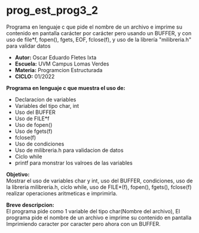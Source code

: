 # prog_est_prog3_2
Programa en lenguaje c que pide el nombre de un archivo e imprime su contenido en pantalla carácter por carácter pero usando un BUFFER, y con uso de file*f, fopen(), fgets, EOF, fclose(f), y uso de la librería "milibreria.h" para validar datos

* <b> Autor:</b> Oscar Eduardo Fletes Ixta
* <b> Escuela:</b> UVM Campus Lomas Verdes
* <b> Materia:</b> Programcion Estructurada
* <b> CICLO:</b> 01/2022

<b> Programa en lenguaje c que muestra el uso de:</b>
* Declaracion de variables 
* Variables del tipo char, int  
* Uso del BUFFER
* Uso de FILE*f
* Uso de fopen()
* Uso de fgets(f)
* fclose(f)
* Uso de condiciones
* Uso de milibreria.h para validacion de datos
* Ciclo while
* printf para monstrar los valroes de las variables

<b> Objetivo:</b>
<br>
Mostrar el uso de variables char y int, uso del BUFFER, condiciones, uso de la libreria milibreria.h, ciclo while, uso de FILE*(f), fopen(), fgets(), fclose(f) realizar operaciones aritmeticas e imprimirla.

<b> Breve descripcion:</b>
<br>
El programa  pide como 1 variable del tipo char(Nombre del archivo),
El programa pide el nombre de un archivo e imprime su contenido en pantalla Imprimiendo caracter por caracter pero ahora con un BUFFER.
